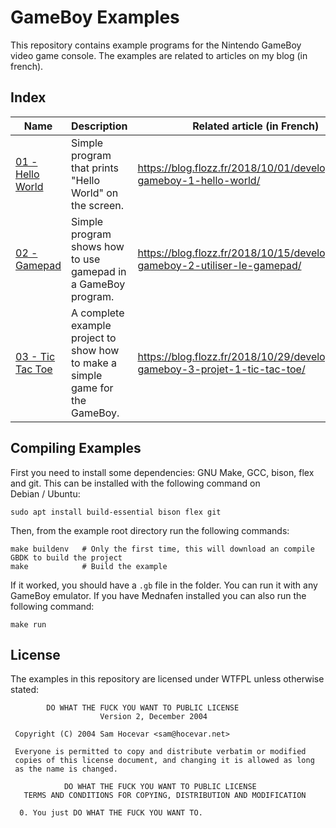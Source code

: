 # GameBoy Examples

This repository contains example programs for the Nintendo GameBoy video game console. The examples are related to articles on my blog (in french).


## Index

| Name | Description | Related article (in French) |
|---|---|---|
| [01 - Hello World](./01-hello-world/) | Simple program that prints "Hello World" on the screen. | https://blog.flozz.fr/2018/10/01/developpement-gameboy-1-hello-world/ |
| [02 - Gamepad](./02-gamepad/) |  Simple program shows how to use gamepad in a GameBoy program. | https://blog.flozz.fr/2018/10/15/developpement-gameboy-2-utiliser-le-gamepad/ |
| [03 - Tic Tac Toe](./03-tic-tac-toe/) | A complete example project to show how to make a simple game for the GameBoy. | https://blog.flozz.fr/2018/10/29/developpement-gameboy-3-projet-1-tic-tac-toe/ |


## Compiling Examples

First you need to install some dependencies: GNU Make, GCC, bison, flex and git. This can be installed with the following command on Debian / Ubuntu:

    sudo apt install build-essential bison flex git

Then, from the example root directory run the following commands:

    make buildenv   # Only the first time, this will download an compile GBDK to build the project
    make            # Build the example

If it worked, you should have a `.gb` file in the folder. You can run it with any GameBoy emulator. If you have Mednafen installed you can also run the following command:

    make run


## License

The examples in this repository are licensed under WTFPL unless otherwise stated:

```
        DO WHAT THE FUCK YOU WANT TO PUBLIC LICENSE
                    Version 2, December 2004

 Copyright (C) 2004 Sam Hocevar <sam@hocevar.net>

 Everyone is permitted to copy and distribute verbatim or modified
 copies of this license document, and changing it is allowed as long
 as the name is changed.

            DO WHAT THE FUCK YOU WANT TO PUBLIC LICENSE
   TERMS AND CONDITIONS FOR COPYING, DISTRIBUTION AND MODIFICATION

  0. You just DO WHAT THE FUCK YOU WANT TO.
```
